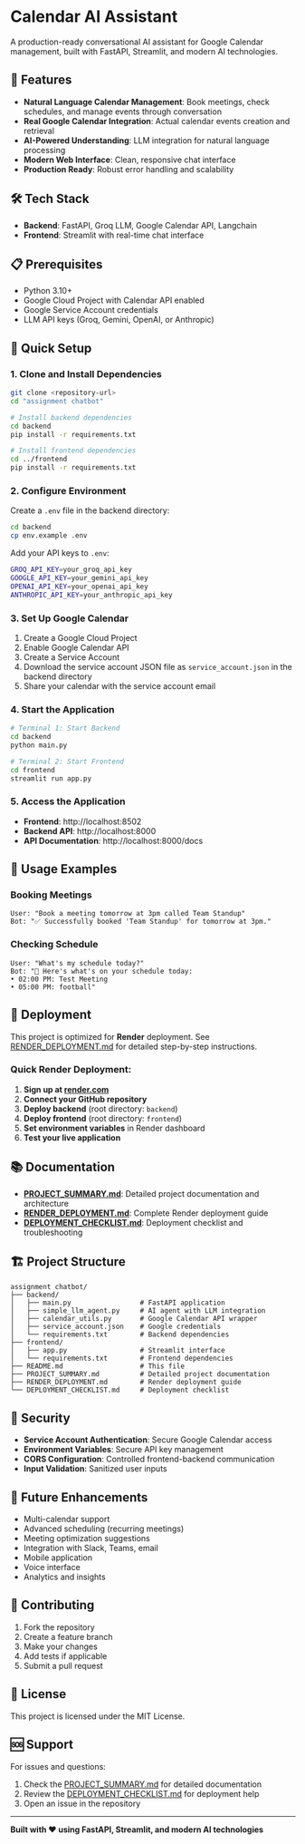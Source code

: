 # Calendar AI Assistant

A production-ready conversational AI assistant for Google Calendar management, built with FastAPI, Streamlit, and modern AI technologies.

## 🚀 Features

- **Natural Language Calendar Management**: Book meetings, check schedules, and manage events through conversation
- **Real Google Calendar Integration**: Actual calendar events creation and retrieval
- **AI-Powered Understanding**: LLM integration for natural language processing
- **Modern Web Interface**: Clean, responsive chat interface
- **Production Ready**: Robust error handling and scalability

## 🛠️ Tech Stack

- **Backend**: FastAPI, Groq LLM, Google Calendar API, Langchain
- **Frontend**: Streamlit with real-time chat interface

## 📋 Prerequisites

- Python 3.10+
- Google Cloud Project with Calendar API enabled
- Google Service Account credentials
- LLM API keys (Groq, Gemini, OpenAI, or Anthropic)

## 🔧 Quick Setup

### 1. Clone and Install Dependencies

```bash
git clone <repository-url>
cd "assignment chatbot"

# Install backend dependencies
cd backend
pip install -r requirements.txt

# Install frontend dependencies
cd ../frontend
pip install -r requirements.txt
```

### 2. Configure Environment

Create a `.env` file in the backend directory:

```bash
cd backend
cp env.example .env
```

Add your API keys to `.env`:

```bash
GROQ_API_KEY=your_groq_api_key
GOOGLE_API_KEY=your_gemini_api_key
OPENAI_API_KEY=your_openai_api_key
ANTHROPIC_API_KEY=your_anthropic_api_key
```

### 3. Set Up Google Calendar

1. Create a Google Cloud Project
2. Enable Google Calendar API
3. Create a Service Account
4. Download the service account JSON file as `service_account.json` in the backend directory
5. Share your calendar with the service account email

### 4. Start the Application

```bash
# Terminal 1: Start Backend
cd backend
python main.py

# Terminal 2: Start Frontend
cd frontend
streamlit run app.py
```

### 5. Access the Application

- **Frontend**: http://localhost:8502
- **Backend API**: http://localhost:8000
- **API Documentation**: http://localhost:8000/docs

## 🎯 Usage Examples

### Booking Meetings
```
User: "Book a meeting tomorrow at 3pm called Team Standup"
Bot: "✅ Successfully booked 'Team Standup' for tomorrow at 3pm."
```

### Checking Schedule
```
User: "What's my schedule today?"
Bot: "📅 Here's what's on your schedule today:
• 02:00 PM: Test Meeting
• 05:00 PM: football"
```

## 🚀 Deployment

This project is optimized for **Render** deployment. See [RENDER_DEPLOYMENT.md](RENDER_DEPLOYMENT.md) for detailed step-by-step instructions.

### Quick Render Deployment:
1. **Sign up at [render.com](https://render.com)**
2. **Connect your GitHub repository**
3. **Deploy backend** (root directory: `backend`)
4. **Deploy frontend** (root directory: `frontend`)
5. **Set environment variables** in Render dashboard
6. **Test your live application**

## 📚 Documentation

- **[PROJECT_SUMMARY.md](PROJECT_SUMMARY.md)**: Detailed project documentation and architecture
- **[RENDER_DEPLOYMENT.md](RENDER_DEPLOYMENT.md)**: Complete Render deployment guide
- **[DEPLOYMENT_CHECKLIST.md](DEPLOYMENT_CHECKLIST.md)**: Deployment checklist and troubleshooting

## 🏗️ Project Structure

```
assignment chatbot/
├── backend/
│   ├── main.py                 # FastAPI application
│   ├── simple_llm_agent.py     # AI agent with LLM integration
│   ├── calendar_utils.py       # Google Calendar API wrapper
│   ├── service_account.json    # Google credentials
│   └── requirements.txt        # Backend dependencies
├── frontend/
│   ├── app.py                  # Streamlit interface
│   └── requirements.txt        # Frontend dependencies
├── README.md                   # This file
├── PROJECT_SUMMARY.md          # Detailed project documentation
├── RENDER_DEPLOYMENT.md        # Render deployment guide
└── DEPLOYMENT_CHECKLIST.md     # Deployment checklist
```

## 🔐 Security

- **Service Account Authentication**: Secure Google Calendar access
- **Environment Variables**: Secure API key management
- **CORS Configuration**: Controlled frontend-backend communication
- **Input Validation**: Sanitized user inputs

## 🔮 Future Enhancements

- Multi-calendar support
- Advanced scheduling (recurring meetings)
- Meeting optimization suggestions
- Integration with Slack, Teams, email
- Mobile application
- Voice interface
- Analytics and insights

## 🤝 Contributing

1. Fork the repository
2. Create a feature branch
3. Make your changes
4. Add tests if applicable
5. Submit a pull request

## 📝 License

This project is licensed under the MIT License.

## 🆘 Support

For issues and questions:
1. Check the [PROJECT_SUMMARY.md](PROJECT_SUMMARY.md) for detailed documentation
2. Review the [DEPLOYMENT_CHECKLIST.md](DEPLOYMENT_CHECKLIST.md) for deployment help
3. Open an issue in the repository

---

**Built with ❤️ using FastAPI, Streamlit, and modern AI technologies** 